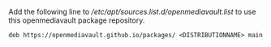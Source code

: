 Add the following line to */etc/apt/sources.list.d/openmediavault.list* to use this openmediavault package repository.

``deb https://openmediavault.github.io/packages/ <DISTRIBUTIONNAME> main``

